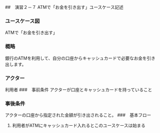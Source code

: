 ##　演習２－７
ATMで「お金を引き出す」ユースケース記述
### ユースケース図
ATMで「お金を引き出す」
### 概略
銀行のATMを利用して、自分の口座からキャッシュカードで必要なお金を引き出します。
### アクター
利用者
###　事前条件
アクターが口座とキャッシュカードを持っていること
### 事後条件
アクターの口座から指定された金額が引き出されること。
###　基本フロー
1. 利用者がATMにキャッシュカード入れるとこのユースケースは始まる